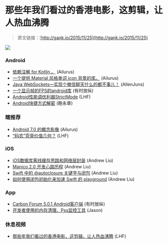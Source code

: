 # 那些年我们看过的香港电影，这剪辑，让人热血沸腾

> 原文链接：[http://gank.io/2015/11/25](http://gank.io/2015/11/25)

![](http://ww3.sinaimg.cn/large/7a8aed7bjw1eyd07uugyvj20qo0hqgom.jpg)

### Android

* [依赖注解 for Kotlin 。](https://github.com/kohesive/injekt) (Ailurus)
* [一个提供 Material 风格单词 icon 背景的库。](https://github.com/akashandroid90/ImageLetterIcon) (Ailurus)
* [Java WebSockets&mdash;实现个微信聊天什么的都不事儿！](https://github.com/TooTallNate/Java) (AllenJuns)
* [一个显示帧的FPS的android库](https://github.com/brianPlummer/TinyDancer) (有时放纵)
* [Android性能调优利器StrictMode](http://www.kuqin.com/shuoit/20150928/348295.html) (LHF)
* [Android快捷方式解密](http://blog.csdn.net/eclipsexys/article/details/49868881) (鲍永章)

### 瞎推荐

* [Android 7.0 的概念影像﻿](https://www.youtube.com/watch?v=dXfHvFnn09k) (Ailurus)
* [&ldquo;码农&rdquo;究竟价值几何？](http://www.kuqin.com/shuoit/20151009/348406.html) (LHF)

### iOS

* [iOS数据库离线缓存思路和网络层封装](http://www.jianshu.com/p/f2e59e98ab86) (Andrew Liu)
* [Manico 2.0 开发心路历程](http://imtx.me/archives/1942.html) (Andrew Liu)
* [Swift 中的 @autoclosure 关键字与闭包](http://swiftcafe.io/2015/11/24/autoclosure/?hmsr=toutiao.io&amp) (Andrew Liu)
* [如何使用闭包初始化来加速 Swift 的 playground](http://swift.gg/2015/11/24/speeding) (Andrew Liu)

### App

* [Carbon Forum 5.0.1 Android客户端](https://github.com/lincanbin/Android) (有时放纵)
* [开发者使用的内存清理、Pss监控工具](https://github.com/cundong/MemoryMonitor) (Jason)

### 休息视频

* [那些年我们看过的香港电影，这剪辑，让人热血沸腾](http://video.weibo.com/show?fid=1034) (LHF)

